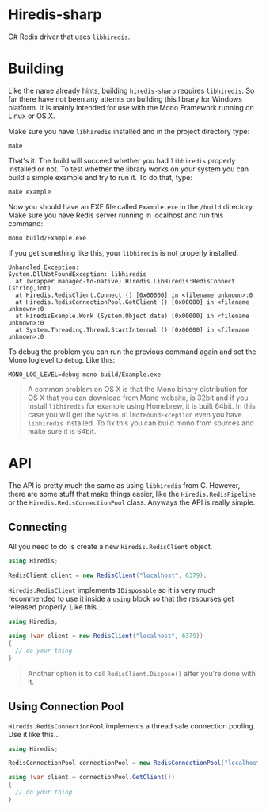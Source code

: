 Hiredis-sharp
=============

C# Redis driver that uses `libhiredis`.

Building
========

Like the name already hints, building `hiredis-sharp` requires `libhiredis`. So far there have not been any attemts on building this library for Windows platform. It is mainly intended for use with the Mono Framework running on Linux or OS X.

Make sure you have `libhiredis` installed and in the project directory type:

```
make
```

That's it. The build will succeed whether you had `libhiredis` properly installed or not. To test whether the library works on your system you can build a simple example and try to run it. To do that, type:

```
make example
```

Now you should have an EXE file called `Example.exe` in the `/build` directory. Make sure you have Redis server running in localhost and run this command:

```
mono build/Example.exe
```

If you get something like this, your `libhiredis` is not properly installed.

```
Unhandled Exception:
System.DllNotFoundException: libhiredis
  at (wrapper managed-to-native) Hiredis.LibHiredis:RedisConnect (string,int)
  at Hiredis.RedisClient.Connect () [0x00000] in <filename unknown>:0 
  at Hiredis.RedisConnectionPool.GetClient () [0x00000] in <filename unknown>:0 
  at HiredisExample.Work (System.Object data) [0x00000] in <filename unknown>:0 
  at System.Threading.Thread.StartInternal () [0x00000] in <filename unknown>:0 
```

To debug the problem you can run the previous command again and set the Mono loglevel to `debug`. Like this:

```
MONO_LOG_LEVEL=debug mono build/Example.exe
```

> A common problem on OS X is that the Mono binary distribution for OS X that you can download from Mono website,
> is 32bit and if you install `libhiredis` for example using Homebrew, it is built 64bit. In this case you will
> get the `System.DllNotFoundException` even you have `libhiredis` installed. To fix this you can build mono from
> sources and make sure it is 64bit.

API
===

The API is pretty much the same as using `libhiredis` from C. However, there are some stuff that make things easier, like the `Hiredis.RedisPipeline` or the `Hiredis.RedisConnectionPool` class. Anyways the API is really simple.

Connecting
----------

All you need to do is create a new `Hiredis.RedisClient` object.

```c#
using Hiredis;

RedisClient client = new RedisClient("localhost", 6379);
```

`Hiredis.RedisClient` implements `IDisposable` so it is very much recommended to use it inside a `using` block so that the resourses get released properly. Like this...

```c#
using Hiredis;

using (var client = new RedisClient("localhost", 6379))
{
  // do your thing
}
```

> Another option is to call `RedisClient.Dispose()` after you're done with it.

Using Connection Pool
---------------------

`Hiredis.RedisConnectionPool` implements a thread safe connection pooling. Use it like this...

```c#
using Hiredis;

RedisConnectionPool connectionPool = new RedisConnectionPool("localhost", 6379);

using (var client = connectionPool.GetClient())
{
  // do your thing
}
```
